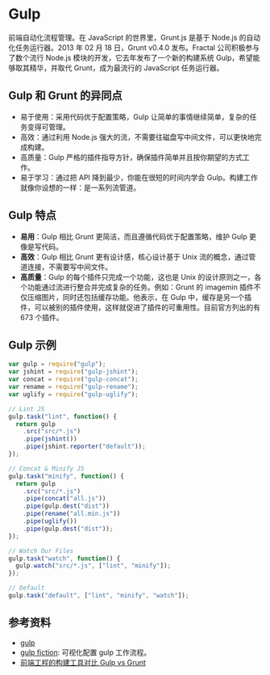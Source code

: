 # Gulp

前端自动化流程管理。在 JavaScript 的世界里，Grunt.js 是基于 Node.js 的自动化任务运行器。2013 年 02 月 18 日，Grunt v0.4.0 发布。Fractal 公司积极参与了数个流行 Node.js 模块的开发，它去年发布了一个新的构建系统 Gulp，希望能够取其精华，并取代 Grunt，成为最流行的 JavaScript 任务运行器。

## Gulp 和 Grunt 的异同点

- 易于使用：采用代码优于配置策略，Gulp 让简单的事情继续简单，复杂的任务变得可管理。
- 高效：通过利用 Node.js 强大的流，不需要往磁盘写中间文件，可以更快地完成构建。
- 高质量：Gulp 严格的插件指导方针，确保插件简单并且按你期望的方式工作。
- 易于学习：通过把 API 降到最少，你能在很短的时间内学会 Gulp。构建工作就像你设想的一样：是一系列流管道。

## Gulp 特点

- **易用**：Gulp 相比 Grunt 更简洁，而且遵循代码优于配置策略，维护 Gulp 更像是写代码。
- **高效**：Gulp 相比 Grunt 更有设计感，核心设计基于 Unix 流的概念，通过管道连接，不需要写中间文件。
- **高质量**：Gulp 的每个插件只完成一个功能，这也是 Unix 的设计原则之一，各个功能通过流进行整合并完成复杂的任务。例如：Grunt 的 imagemin 插件不仅压缩图片，同时还包括缓存功能。他表示，在 Gulp 中，缓存是另一个插件，可以被别的插件使用，这样就促进了插件的可重用性。目前官方列出的有 673 个插件。

## Gulp 示例

```js
var gulp = require("gulp");
var jshint = require("gulp-jshint");
var concat = require("gulp-concat");
var rename = require("gulp-rename");
var uglify = require("gulp-uglify");

// Lint JS
gulp.task("lint", function() {
  return gulp
    .src("src/*.js")
    .pipe(jshint())
    .pipe(jshint.reporter("default"));
});

// Concat & Minify JS
gulp.task("minify", function() {
  return gulp
    .src("src/*.js")
    .pipe(concat("all.js"))
    .pipe(gulp.dest("dist"))
    .pipe(rename("all.min.js"))
    .pipe(uglify())
    .pipe(gulp.dest("dist"));
});

// Watch Our Files
gulp.task("watch", function() {
  gulp.watch("src/*.js", ["lint", "minify"]);
});

// Default
gulp.task("default", ["lint", "minify", "watch"]);
```

## 参考资料

- [gulp](http://gulpjs.com/)
- [gulp fiction](http://gulpfiction.divshot.io/): 可视化配置 gulp 工作流程。
- [前端工程的构建工具对比 Gulp vs Grunt](http://segmentfault.com/blog/aomine_2450732/1190000002491282)
